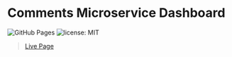 # Comments Microservice Dashboard

![GitHub Pages](https://github.com/microapidev/comment-microapi-admin-dashboard/workflows/GitHub%20Pages/badge.svg?branch=master) ![license: MIT](https://img.shields.io/github/license/microapidev/comment-microapi-admin-dashboard)

> [Live Page](https://microapidev.github.io/comment-microapi-admin-dashboard)

